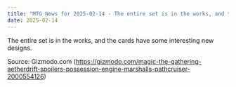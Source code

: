 ```yaml
---
title: "MTG News for 2025-02-14 - The entire set is in the works, and the cards have..."
date: 2025-02-14
---
```


The entire set is in the works, and the cards have some interesting new designs.

Source: Gizmodo.com (https://gizmodo.com/magic-the-gathering-aetherdrift-spoilers-possession-engine-marshalls-pathcruiser-2000554126)
